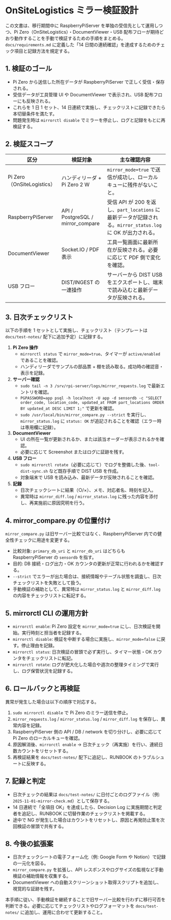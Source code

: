 # OnSiteLogistics ミラー検証設計

この文書は、移行期間中に RaspberryPiServer を単独の受信先として運用しつつ、Pi Zero（OnSiteLogistics）・DocumentViewer・USB 配布フローが期待どおり動作することを手動で検証するための手順をまとめる。`docs/requirements.md` に定義した「14 日間の連続確認」を達成するためのチェック項目と記録方法を規定する。

## 1. 検証のゴール

- Pi Zero から送信した所在データが RaspberryPiServer で正しく受信・保存される。
- 受信データが工具管理 UI や DocumentViewer で表示され、USB 配布フローにも反映される。
- これらを 1 日 1 セット、14 日連続で実施し、チェックリストに記録できたら本切替条件を満たす。
- 問題発生時は `mirrorctl disable` でミラーを停止し、ログと記録をもとに再検証する。

## 2. 検証スコープ

| 区分 | 検証対象 | 主な確認内容 |
| --- | --- | --- |
| Pi Zero（OnSiteLogistics） | ハンディリーダ + Pi Zero 2 W | `mirror_mode=true` で送信が成功し、ローカルキューに残件がないこと。 |
| RaspberryPiServer | API / PostgreSQL / mirror_compare | 受信 API が 200 を返し、`part_locations` に最新データが記録される。`mirror_status.log` に OK が出力される。 |
| DocumentViewer | Socket.IO / PDF 表示 | 工具一覧画面に最新所在が反映される。必要に応じて PDF 側で変化を確認。 |
| USB フロー | DIST/INGEST の一連操作 | サーバーから DIST USB をエクスポートし、端末で読み込むと最新データが反映される。 |

## 3. 日次チェックリスト

以下の手順を 1 セットとして実施し、チェックリスト（テンプレートは `docs/test-notes/` 配下に追加予定）に記録する。

1. **Pi Zero 操作**  
   - `mirrorctl status` で `mirror_mode=true`、タイマーが `active/enabled` であることを確認。  
   - ハンディリーダでサンプルの部品票 + 棚を読み取る。成功時の確認音・表示を記録。
2. **サーバー確認**  
   - `sudo tail -n 3 /srv/rpi-server/logs/mirror_requests.log` で最新エントリを確認。  
   - `PGPASSWORD=app psql -h localhost -U app -d sensordb -c "SELECT order_code, location_code, updated_at FROM part_locations ORDER BY updated_at DESC LIMIT 1;"` で更新を確認。  
   - `sudo /usr/local/bin/mirror_compare.py --strict` を実行し、`mirror_status.log` に `status: OK` が追記されることを確認（エラー時は専用欄に記録）。
3. **DocumentViewer**  
   - UI の所在一覧が更新されるか、または該当オーダーが表示されるかを確認。  
   - 必要に応じて Screenshot またはログに証跡を残す。
4. **USB フロー**  
   - `sudo mirrorctl rotate`（必要に応じて）でログを整備した後、`tool-dist-sync.sh` など既存手順で DIST USB を作成。  
   - 対象端末で USB を読み込み、最新データが反映されることを確認。
5. **記録**  
   - 日次チェックシートに結果（○/×）、メモ、対応者名、時刻を記入。  
   - 異常時は `mirror_diff.log` / `mirror_status.log` に残った内容を添付し、再実施前に原因究明を行う。

## 4. mirror_compare.py の位置付け

`mirror_compare.py` は旧サーバー比較ではなく、RaspberryPiServer 内での健全性チェックに用途を変更する。

- 比較対象: `primary_db_uri` と `mirror_db_uri` はどちらも RaspberryPiServer の `sensordb` を指す。  
- 目的: DB 接続・ログ出力・OK カウンタの更新が正常に行われるかを確認する。  
- `--strict` でエラーが出た場合は、接続情報やテーブル状態を調査し、日次チェックリストを失敗として扱う。  
- 手動検証の補助として、異常時は `mirror_status.log` と `mirror_diff.log` の内容をチェックリストに転記する。

## 5. mirrorctl CLI の運用方針

- `mirrorctl enable`: Pi Zero 設定を `mirror_mode=true` にし、日次検証を開始。実行時刻と担当者を記録する。  
- `mirrorctl disable`: 検証を中断する場合に実施し、`mirror_mode=false` に戻す。停止理由を記録。  
- `mirrorctl status`: 日次検証の冒頭で必ず実行し、タイマー状態・OK カウンタをチェックリストに転記。  
- `mirrorctl rotate`: ログが肥大化した場合や週次の整理タイミングで実行し、ログ保管状況を記録する。

## 6. ロールバックと再検証

異常が発生した場合は以下の順序で対応する。

1. `sudo mirrorctl disable` で Pi Zero のミラー送信を停止。  
2. `mirror_requests.log` / `mirror_status.log` / `mirror_diff.log` を保存し、異常内容を記録。  
3. RaspberryPiServer 側の API / DB / network を切り分けし、必要に応じて Pi Zero のローカルキューを確認。  
4. 原因解消後、`mirrorctl enable` → 日次チェック（再実施）を行い、連続日数カウントをリセットする。  
5. 再検証結果を `docs/test-notes/` 配下に追記し、RUNBOOK のトラブルシュートに反映する。

## 7. 記録と判定

- 日次チェックの結果は `docs/test-notes/` に日付ごとのログファイル（例: `2025-11-01-mirror-check.md`）として保存する。  
- 14 日連続で「全項目 OK」を達成したら、Decision Log に実施期間と判定者を追記し、RUNBOOK に切替作業のチェックリストを掲載する。  
- 途中で NG が発生した場合はカウントをリセットし、原因と再発防止策を次回検証の冒頭で共有する。

## 8. 今後の拡張案

- 日次チェックシートの電子フォーム化（例: Google Form や Notion）で記録の一元化を図る。  
- `mirror_compare.py` を拡張し、API レスポンスやログサイズの監視など手動検証の補助情報を収集する。  
- DocumentViewer への自動スクリーンショット取得スクリプトを追加し、視覚的な証跡を残す。

本手順に従い、手動検証を継続することで旧サーバー比較を行わずに移行可否を判断できる。必要に応じてチェックリストやログフォーマットを `docs/test-notes/` に追加し、運用に合わせて更新すること。
